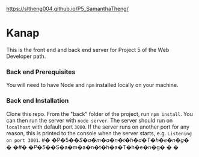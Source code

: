 https://sltheng004.github.io/P5_SamanthaTheng/

# Kanap #

This is the front end and back end server for Project 5 of the Web Developer path.

### Back end Prerequisites ###

You will need to have Node and `npm` installed locally on your machine.

### Back end Installation ###

Clone this repo. From the "back" folder of the project, run `npm install`. You 
can then run the server with `node server`. 
The server should run on `localhost` with default port `3000`. If the
server runs on another port for any reason, this is printed to the
console when the server starts, e.g. `Listening on port 3001`.
#� �P�5�_�S�a�m�a�n�t�h�a�T�h�e�n�g�
�
�#� �P�5�_�S�a�m�a�n�t�h�a�T�h�e�n�g�
�
�
